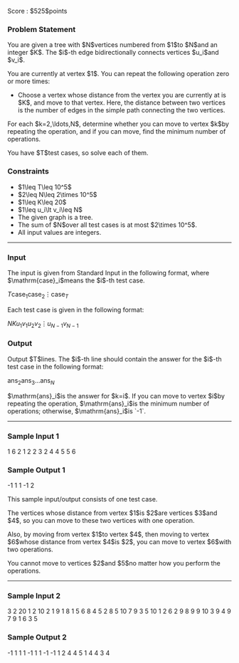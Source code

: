
<div>

<span>

<span>

<p>
Score : $525$points
</p>

<div>

<section>

### **Problem Statement**

<p>
You are given a tree with $N$vertices numbered from $1$to $N$and an integer $K$. The $i$-th edge bidirectionally connects vertices $u_i$and $v_i$.
</p>

<p>
You are currently at vertex $1$. You can repeat the following operation zero or more times:
</p>

<ul>

<li>
Choose a vertex whose distance from the vertex you are currently at is $K$, and move to that vertex. Here, the distance between two vertices is the number of edges in the simple path connecting the two vertices.
</li>

</ul>

<p>
For each $k=2,\ldots,N$, determine whether you can move to vertex $k$by repeating the operation, and if you can move, find the minimum number of operations.
</p>

<p>
You have $T$test cases, so solve each of them.
</p>

</section>

</div>

<div>

<section>

### **Constraints**

<ul>

<li>
$1\leq T\leq 10^5$
</li>

<li>
$2\leq N\leq 2\times 10^5$
</li>

<li>
$1\leq K\leq 20$
</li>

<li>
$1\leq u_i\lt v_i\leq N$
</li>

<li>
The given graph is a tree.
</li>

<li>
The sum of $N$over all test cases is at most $2\times 10^5$.
</li>

<li>
All input values are integers.
</li>

</ul>

</section>

</div>

---

<div>

<div>

<section>

### **Input**

<p>
The input is given from Standard Input in the following format, where $\mathrm{case}_i$means the $i$-th test case.
</p>

<div>

$T$$\mathrm{case}_1$$\mathrm{case}_2$$\vdots$$\mathrm{case}_T$
</div>

<p>
Each test case is given in the following format:
</p>

<div>

$N$$K$$u_1$$v_1$$u_2$$v_2$$\vdots$$u_{N-1}$$v_{N-1}$
</div>

</section>

</div>

<div>

<section>

### **Output**

<p>
Output $T$lines. The $i$-th line should contain the answer for the $i$-th test case in the following format:
</p>

<div>

$\mathrm{ans}_2$$\mathrm{ans}_3$$\ldots$$\mathrm{ans}_N$
</div>

<p>
$\mathrm{ans}_i$is the answer for $k=i$. If you can move to vertex $i$by repeating the operation, $\mathrm{ans}_i$is the minimum number of operations; otherwise, $\mathrm{ans}_i$is `-1`.
</p>

</section>

</div>

</div>

---

<div>

<section>

### **Sample Input 1**

<div>

1
6 2
1 2
2 3
2 4
4 5
5 6

</div>

</section>

</div>

<div>

<section>

### **Sample Output 1**

<div>

-1 1 1 -1 2

</div>

<p>
This sample input/output consists of one test case.
</p>

<p>
The vertices whose distance from vertex $1$is $2$are vertices $3$and $4$, so you can move to these two vertices with one operation.
</p>

<p>
Also, by moving from vertex $1$to vertex $4$, then moving to vertex $6$whose distance from vertex $4$is $2$, you can move to vertex $6$with two operations.
</p>

<p>
You cannot move to vertices $2$and $5$no matter how you perform the operations.
</p>

</section>

</div>

---

<div>

<section>

### **Sample Input 2**

<div>

3
2 20
1 2
10 2
1 9
1 8
1 5
6 8
4 5
2 8
5 10
7 9
3 5
10 1
2 6
2 9
8 9
9 10
3 9
4 9
7 9
1 6
3 5

</div>

</section>

</div>

<div>

<section>

### **Sample Output 2**

<div>

-1
1 1 1 -1 1 1 -1 -1 1
2 4 4 5 1 4 4 3 4

</div>

</section>

</div>

</span>

</span>

</div>
